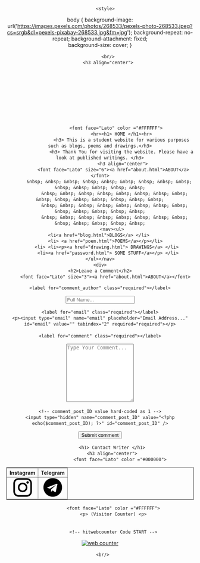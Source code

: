 <html lang="en">
<head>

        <style>
body {
  background-image: url('https://images.pexels.com/photos/268533/pexels-photo-268533.jpeg?cs=srgb&dl=pexels-pixabay-268533.jpg&fm=jpg');
  background-repeat: no-repeat;
  background-attachment: fixed;  
  background-size: cover;
}

</style>
	
</head>

   

<body background="https://images.pexels.com/photos/268533/pexels-photo-268533.jpeg?cs=srgb&dl=pexels-pixabay-268533.jpg&fm=jpg" align="center" >
  
          <br/>
          <h3 align="center">
              
		   


              
                  
                  
		  
                  
		 
			    <font face="Lato" color ="#FFFFFF">
				    <hr><h1> HOME </h1><hr>
				    <h3> This is a student website for various purposes such as blogs, poems and drawings.</h3>
				    <h3> Thank You for visiting the website. Please have a look at published writings. </h3>
				     <h3 align="center">
              <font face="Lato" size="6"><a href="about.html">ABOUT</a></font>
		   &nbsp; &nbsp; &nbsp; &nbsp; &nbsp; &nbsp; &nbsp; &nbsp; &nbsp; &nbsp; &nbsp; &nbsp; &nbsp; &nbsp;
               &nbsp; &nbsp; &nbsp; &nbsp; &nbsp; &nbsp; &nbsp; &nbsp; &nbsp; &nbsp; &nbsp; &nbsp; &nbsp; &nbsp; &nbsp;
               &nbsp; &nbsp; &nbsp; &nbsp; &nbsp; &nbsp; &nbsp; &nbsp; &nbsp; &nbsp; &nbsp; &nbsp; &nbsp;
               &nbsp; &nbsp; &nbsp; &nbsp; &nbsp; &nbsp; &nbsp; &nbsp; &nbsp; &nbsp; &nbsp; &nbsp; &nbsp;
	         <nav><ul>
    <li<a href="blog.html">BLOGS</a> </li> 
		 <li> <a href="poem.html">POEMS</a></p></li> 
		 <li> <li><p><a href="drawing.html"> DRAWINGS</a> </li>
		  <li><a href="password.html"> SOME STUFF</a></p> </li>
	</ul></nav>
	<div>
	<h2>Leave a Comment</h2>
		<font face="Lato" size="3"><a href="about.html">ABOUT</a></font>

  <form action="post_comment.php" method="post" id="commentform">

    <label for="comment_author" class="required"></label>
  <p>  <input type="text" name="comment_author" placeholder="Full Name..." id="comment_author" value="" tabindex="1" required="required"></p>

    <label for="email" class="required"></label>
    <p><input type="email" name="email" placeholder="Email Address..." id="email" value="" tabindex="2" required="required"></p>

    <label for="comment" class="required"></label>
   <p> <textarea name="comment" placeholder="Type Your Comment..." id="comment" rows="10" tabindex="4"  required="required"></textarea></p>

    <!-- comment_post_ID value hard-coded as 1 -->
    <input type="hidden" name="comment_post_ID" value="<?php echo($comment_post_ID); ?>" id="comment_post_ID" />
   <p> <input name="submit" type="submit" value="Submit comment" /></p>

  </form>

</div>       
	       


				   
			 <h1> Contact Writer </h1>
			 <h3 align="center">
				   <font face="Lato" color ="#000000">
<table border="1" background="transparent">  
<tr>
<th>Instagram </th>
<th >Telegram </th>

 </tr>
<tr>
<p><td><a href="https://www.instagram.com/steady_dark/"><img src="instagram.png" height="50" width="50"> </a></td>
	<td><a href="https://t.me/SteadyDark"> <img src="telegram.png" height="50" width="50"></a></td></P>
	
</tr>

</table>
					    

              
                 
              <font face="Lato" color ="#FFFFFF">
			  <p> (Visitor Counter) <p>
			 
			 
			  <!-- hitwebcounter Code START -->
<a href="https://www.hitwebcounter.com" target="_blank">
<img src="https://hitwebcounter.com/counter/counter.php?page=8021325&style=0010&nbdigits=5&type=ip&initCount=0" title="Free Counter" Alt="web counter"   border="0" /></a>      


                  
              
         
      <br/>

          
     
